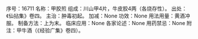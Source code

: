 序号：16711
名称：甲胶煎
组成：川山甲4片，牛皮胶4两（各烧存性）。
出处：《仙拈集》卷四。
主治：肿毒初起。
加减：None
功效：None
用法用量：黄酒冲服。
制备方法：上为末。
临床应用：None
各家论述：None
用药禁忌：None
附注：甲牛酒（《经验广集》卷四）。
